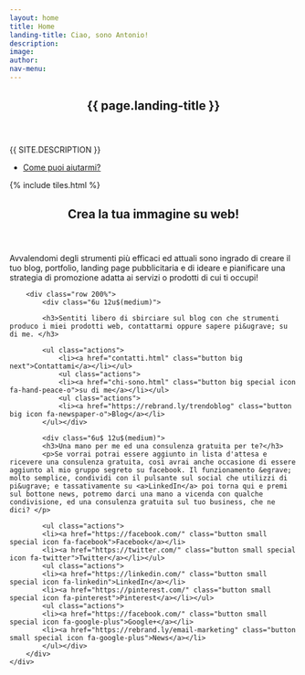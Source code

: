 ```yaml
---
layout: home
title: Home
landing-title: Ciao, sono Antonio!
description:
image:
author:
nav-menu:
---
```


<!-- Banner -->
<section id="banner" class="major">
	<div class="inner">
		<header class="major">
			<h1>{{ page.landing-title }}</h1>
		</header>
		<div class="content">
			<p style="text-transform: uppercase;">{{ site.description }}</p>
			<ul class="actions">
				<li><a href="#one" class="button next scrolly">Come puoi aiutarmi?</a></li>
			</ul>
		</div>
	</div>
</section>

<!-- Main -->
<div id="main">

<!-- One -->
{% include tiles.html %}

<!-- Two -->
<section id="two">
	<div class="inner">
		<header class="major">
			<h2>Crea la tua immagine su web!</h2>
		</header>
		<p>Avvalendomi degli strumenti più efficaci ed attuali sono ingrado di creare il tuo blog, portfolio, landing page pubblicitaria e di ideare e pianificare una strategia di promozione adatta ai servizi o prodotti di cui ti occupi!</p>


		<div class="row 200%">
			<div class="6u 12u$(medium)">

			<h3>Sentiti libero di sbirciare sul blog con che strumenti produco i miei prodotti web, contattarmi oppure sapere pi&ugrave; su di me. </h3>

			<ul class="actions">
				<li><a href="contatti.html" class="button big next">Contattami</a></li></ul>
				<ul class="actions">
				<li><a href="chi-sono.html" class="button big special icon fa-hand-peace-o">su di me</a></li></ul>
				<ul class="actions">
				<li><a href="https://rebrand.ly/trendoblog" class="button big icon fa-newspaper-o">Blog</a></li>
			</ul></div>

			<div class="6u$ 12u$(medium)">
			<h3>Una mano per me ed una consulenza gratuita per te?</h3>
			<p>Se vorrai potrai essere aggiunto in lista d'attesa e ricevere una consulenza gratuita, così avrai anche occasione di essere aggiunto al mio gruppo segreto su facebook. Il funzionamento &egrave; molto semplice, condividi con il pulsante sul social che utilizzi di pi&ugrave; e tassativamente su <a>LinkedIn</a> poi torna qui e premi sul bottone news, potremo darci una mano a vicenda con qualche condivisione, ed una consulenza gratuita sul tuo business, che ne dici? </p>

			<ul class="actions">
			<li><a href="https://facebook.com/" class="button small special icon fa-facebook">Facebook</a></li>
			<li><a href="https://twitter.com/" class="button small special icon fa-twitter">Twitter</a></li></ul>
			<ul class="actions">
			<li><a href="https://linkedin.com/" class="button small special icon fa-linkedin">LinkedIn</a></li>
			<li><a href="https://pinterest.com/" class="button small special icon fa-pinterest">Pinterest</a></li></ul>
			<ul class="actions">
			<li><a href="https://facebook.com/" class="button small special icon fa-google-plus">Google+</a></li>
			<li><a href="https://rebrand.ly/email-marketing" class="button small special icon fa-google-plus">News</a></li>
			</ul></div>
		</div>
	</div>
</section>

</div>
